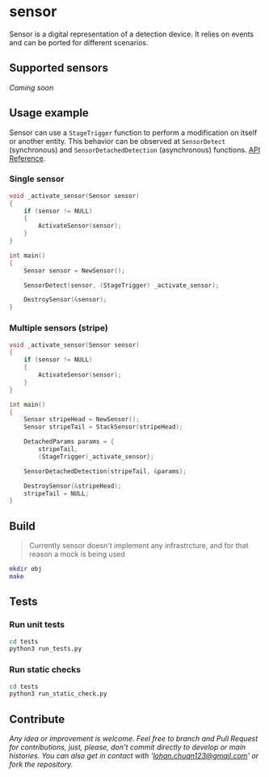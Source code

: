 # sensor
Sensor is a digital representation of a detection device.
It relies on events and can be ported for different scenarios.

## Supported sensors 

_Coming soon_

## Usage example

Sensor can use a `StageTrigger` function to perform a modification on itself
or another entity. This behavior can be observed at `SensorDetect` (synchronous)
and `SensorDetachedDetection` (asynchronous) functions. [API Reference](core/sensor/sensor.h).

### Single sensor

```c
void _activate_sensor(Sensor sensor)
{
    if (sensor != NULL)
    {
        ActivateSensor(sensor);
    }
}

int main()
{
    Sensor sensor = NewSensor();

    SensorDetect(sensor, (StageTrigger) _activate_sensor);

    DestroySensor(&sensor);
}
```

### Multiple sensors (stripe)

```c
void _activate_sensor(Sensor sensor)
{
    if (sensor != NULL)
    {
        ActivateSensor(sensor);
    }
}

int main()
{
    Sensor stripeHead = NewSensor();
    Sensor stripeTail = StackSensor(stripeHead);

    DetachedParams params = {
        stripeTail,
        (StageTrigger)_activate_sensor};

    SensorDetachedDetection(stripeTail, &params);

    DestroySensor(&stripeHead);
    stripeTail = NULL;
}
```

## Build

> Currently sensor doesn't implement any infrastrcture, and for that reason a mock is being used

``` bash
mkdir obj
make
```

## Tests

### Run unit tests

``` bash
cd tests
python3 run_tests.py
```

### Run static checks

``` bash
cd tests
python3 run_static_check.py
```

## Contribute

_Any idea or improvement is welcome. Feel free to branch and Pull Request for contributions, just, please, don't commit directly to develop or main histories. You can also get in contact with 'lohan.chuan123@gmail.com' or fork the repository._
